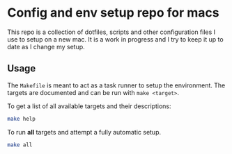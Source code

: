 # Config and env setup repo for macs

This repo is a collection of dotfiles, scripts and other configuration files I use to setup on a new mac. It is a work in progress and I try to keep it up to date as I change my setup.

## Usage

The `Makefile` is meant to act as a task runner to setup the environment. The targets are documented and can be run with `make <target>`.

To get a list of all available targets and their descriptions:
```sh
make help
```

To run __all__ targets and attempt a fully automatic setup.
```sh
make all
```
